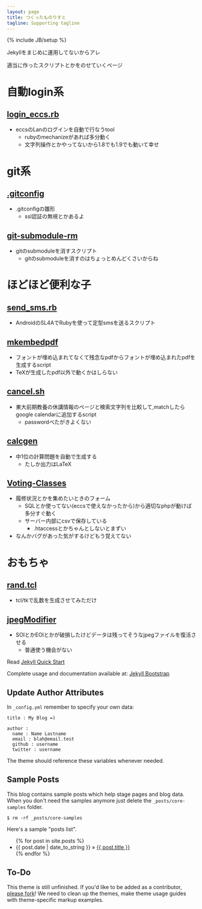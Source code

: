 ```yaml
---
layout: page
title: つくったものりすと
tagline: Supporting tagline
---
```

{% include JB/setup %}

Jekyllをまじめに運用してないからアレ

適当に作ったスクリプトとかをのせていくページ

自動login系
====================

[login_eccs.rb](https://gist.github.com/MasWag/4315659)
----------------------------------------
* eccsのLanのログインを自動で行なうtool 
    * rubyのmechanizeがあれば多分動く
    * 文字列操作とかやってないから1.8でも1.9でも動いて幸せ

git系
========================================

[.gitconfig](https://gist.github.com/MasWag/4451236)
----------------------------------------
* .gitconfigの雛形
    * ssl認証の無視とかあるよ

[git-submodule-rm](https://gist.github.com/MasWag/4255594)
----------------------------------------
* gitのsubmoduleを消すスクリプト
    * gitのsubmoduleを消すのはちょっとめんどくさいからね

ほどほど便利な子
========================================

[send_sms.rb](https://gist.github.com/MasWag/4664969)
----------------------------------------
* AndroidのSL4AでRubyを使って定型smsを送るスクリプト

[mkembedpdf](https://gist.github.com/MasWag/5063181)
----------------------------------------
* フォントが埋め込まれてなくて残念なpdfからフォントが埋め込まれたpdfを生成するscript
* TeXが生成したpdf以外で動くかはしらない

[cancel.sh](https://github.com/MasWag/cancel.sh)
----------------------------------------
* 東大前期教養の休講情報のページと検索文字列を比較して,matchしたらgoogle calendarに追加するscript
    * passwordべたがきよくない

[calcgen](https://github.com/MasWag/calcgen)
----------------------------------------
* 中1位の計算問題を自動で生成する
    * たしか出力はLaTeX

[Voting-Classes](https://github.com/MasWag/Voting-Classes)
----------------------------------------
* 履修状況とかを集めたいときのフォーム
    * SQLとか使ってない(eccsで使えなかったから)から適切なphpが動けば多分すぐ動く
    * サーバー内部にcsvで保存している
        * .htaccessとかちゃんとしないとまずい
* なんかバグがあった気がするけどもう覚えてない

おもちゃ
========================================

[rand.tcl](https://gist.github.com/MasWag/5434425)
----------------------------------------
* tcl/tkで乱数を生成させてみただけ

[jpegModifier](https://github.com/MasWag/jpegModifier)
----------------------------------------
* SOIとかEOIとかが破損したけどデータは残ってそうなjpegファイルを復活させる
    * 普通使う機会がない

Read [Jekyll Quick Start](http://jekyllbootstrap.com/usage/jekyll-quick-start.html)

Complete usage and documentation available at: [Jekyll Bootstrap](http://jekyllbootstrap.com)

## Update Author Attributes

In `_config.yml` remember to specify your own data:
    
    title : My Blog =)
    
    author :
      name : Name Lastname
      email : blah@email.test
      github : username
      twitter : username

The theme should reference these variables whenever needed.
    
## Sample Posts

This blog contains sample posts which help stage pages and blog data.
When you don't need the samples anymore just delete the `_posts/core-samples` folder.

    $ rm -rf _posts/core-samples

Here's a sample "posts list".

<ul class="posts">
  {% for post in site.posts %}
    <li><span>{{ post.date | date_to_string }}</span> &raquo; <a href="{{ BASE_PATH }}{{ post.url }}">{{ post.title }}</a></li>
  {% endfor %}
</ul>

## To-Do

This theme is still unfinished. If you'd like to be added as a contributor, [please fork](http://github.com/plusjade/jekyll-bootstrap)!
We need to clean up the themes, make theme usage guides with theme-specific markup examples.
